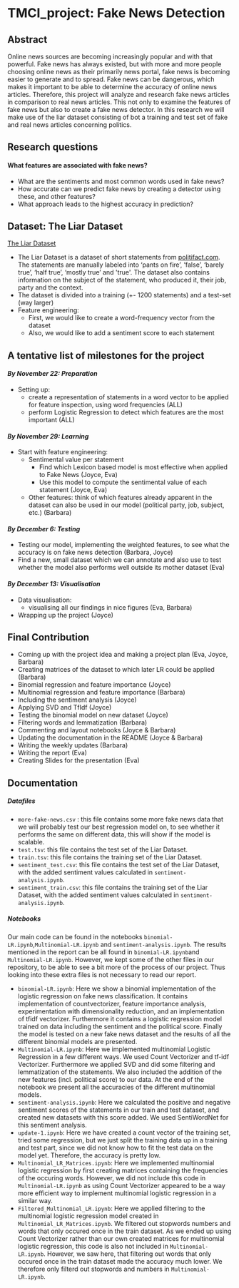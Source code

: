# TMCI_project: Fake News Detection

## Abstract
Online news sources are becoming increasingly popular and with that powerful. Fake news has always existed, but with more and more people choosing online news as their primarily news portal, fake news is becoming easier to generate and to spread. Fake news can be dangerous, which makes it important to be able to determine the accuracy of online news articles. Therefore, this project will analyze and research fake news articles in comparison to real news articles. This not only to examine the features of fake news but also to create a fake news detector. In this research we will make use of the liar dataset consisting of bot a training and test set of fake and real news articles concerning politics. 

## Research questions

#### What features are associated with fake news?
- What are the sentiments and most common words used in fake news?
- How accurate can we predict fake news by creating a detector using these, and other features? 
- What approach leads to the highest accuracy in prediction? 

## Dataset: The Liar Dataset
[The Liar Dataset](https://github.com/thiagorainmaker77/liar_dataset)
- The Liar Dataset is a dataset of short statements from [politifact.com](politifact.com). The statements are manually labeled into ‘pants on fire’, ’false’, ‘barely true’, ‘half true’, ‘mostly true’ and 'true'. The dataset also contains information on the subject of the statement, who produced it, their job, party and the context. 
- The dataset is divided into a training (+- 1200 statements) and a test-set (way larger)
- Feature engineering:
  - First, we would like to create a word-frequency vector from the dataset
  - Also, we would like to add a sentiment score to each statement

## A tentative list of milestones for the project

#### *By November 22: Preparation*
- Setting up:
  - create a representation of statements in a word vector to be applied for feature inspection, using word frequencies (ALL)
  - perform Logistic Regression to detect which features are the most important (ALL)
  
#### *By November 29: Learning*
- Start with feature engineering:
  - Sentimental value per statement
    - Find which Lexicon based model is most effective when applied to Fake News (Joyce, Eva)
    - Use this model to compute the sentimental value of each statement (Joyce, Eva)
  - Other features: think of which features already apparent in the dataset can also be used in our model (political party, job, subject, etc.) (Barbara)

#### *By December 6: Testing*
- Testing our model, implementing the weighted features, to see what the accuracy is on fake news detection (Barbara, Joyce)
- Find a new, small dataset which we can annotate and also use to test whether the model also performs well outside its mother dataset (Eva)

#### *By December 13: Visualisation*
- Data visualisation:
  - visualising all our findings in nice figures (Eva, Barbara)
- Wrapping up the project (Joyce)

## Final Contribution
- Coming up with the project idea and making a project plan (Eva, Joyce, Barbara)
- Creating matrices of the dataset to which later LR could be applied (Barbara) 
- Binomial regression and feature importance (Joyce)
- Multinomial regression and feature importance (Barbara) 
- Including the sentiment analysis (Joyce) 
- Applying SVD and TfIdf (Joyce) 
- Testing the binomial model on new dataset (Joyce) 
- Filtering words and lemmatization (Barbara) 
- Commenting and layout notebooks (Joyce & Barbara)
- Updating the documentation in the README (Joyce & Barbara) 
- Writing the weekly updates (Barbara) 
- Writing the report (Eva)
- Creating Slides for the presentation (Eva) 

## Documentation
##### Datafiles
- `more-fake-news.csv` : this file contains some more fake news data that we will probably test our best regression model on, to see whether it performs the same on different data, this will show if the model is scalable.
- `test.tsv`: this file contains the test set of the Liar Dataset. 
- `train.tsv`: this file contains the training set of the Liar Dataset.
- `sentiment_test.csv`: this file contains the test set of the Liar Dataset, with the added sentiment values calculated in `sentiment-analysis.ipynb`. 
- `sentiment_train.csv`: this file contains the training set of the Liar Dataset, with the added sentiment values calculated in `sentiment-analysis.ipynb`. 

##### Notebooks
Our main code can be found in the notebooks `binomial-LR.ipynb`,`Multinomial-LR.ipynb` and `sentiment-analysis.ipynb`. The results mentioned in the report can be all found in `binomial-LR.ipynb`and `Multinomial-LR.ipynb`. However, we kept some of the other files in our repository, to be able to see a bit more of the process of our project. Thus looking into these extra files is not necessary to read our report.  
- `binomial-LR.ipynb`: Here we show a binomial implementation of the logistic regression on fake news classification. It contains implementation of countvectorizer, feature importance analysis, experimentation with dimensionality reduction, and an implementation of tfidf vectorizer. Furthermore it contains a logistic regression model trained on data including the sentiment and the political score. Finally the model is tested on a new fake news dataset and the results of all the different binomial models are presented. 
- `Multinomial-LR.ipynb`: Here we implemented multinomial Logistic Regression in a few different ways. We used Count Vectorizer and tf-idf Vectorizer. Furthermore we applied SVD and did some filtering and lemmatization of the statements. We also included the addition of the new features (incl. political score) to our data. At the end of the notebook we present all the accuracies of the different multinomial models.   
- `sentiment-analysis.ipynb`: Here we calculated the positive and negative sentiment scores of the statements in our train and test dataset, and created new datasets with this score added. We used SentiWordNet for this sentiment analysis.
- `update-1.ipynb`: Here we have created a count vector of the training set, tried some regression, but we just split the training data up in a training and test part, since we did not know how to fit the test data on the model yet. Therefore, the accuracy is pretty low.
- `Multinomial_LR_Matrices.ipynb`: Here we implemented multinomial logistic regression by first creating matrices containing the frequencies of the occuring words. However, we did not include this code in `Multinomial-LR.ipynb` as using Count Vectorizer appeared to be a way more efficient way to implement multinomial logistic regression in a similar way. 
- `Filtered_Multinomial_LR.ipynb`: Here we applied filtering to the multinomial logistic regression model created in `Multinomial_LR_Matrices.ipynb`. We filtered out stopwords numbers and words that only occured once in the train dataset. As we ended up using Count Vectorizer rather than our own created matrices for multinomial logistic regression, this code is also not included in `Multinomial-LR.ipynb`. However, we saw here, that filtering out words that only occured once in the train dataset made the accuracy much lower. We therefore only filterd out stopwords and numbers in `Multinomial-LR.ipynb`.
